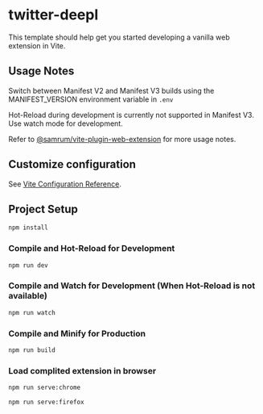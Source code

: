 # twitter-deepl

This template should help get you started developing a vanilla web extension in Vite.

## Usage Notes
Switch between Manifest V2 and Manifest V3 builds using the MANIFEST_VERSION environment variable in `.env`

Hot-Reload during development is currently not supported in Manifest V3. Use watch mode for development.

Refer to [@samrum/vite-plugin-web-extension](https://github.com/samrum/vite-plugin-web-extension) for more usage notes.

## Customize configuration

See [Vite Configuration Reference](https://vitejs.dev/config/).

## Project Setup

```sh
npm install
```

### Compile and Hot-Reload for Development

```sh
npm run dev
```

### Compile and Watch for Development (When Hot-Reload is not available)

```sh
npm run watch
```

### Compile and Minify for Production

```sh
npm run build
```

### Load complited extension in browser

```sh
npm run serve:chrome
```

```sh
npm run serve:firefox
```
